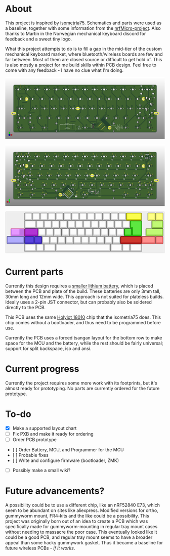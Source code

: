 # About

This project is inspired by [isometria75](https://github.com/ebastler/isometria-75). 
Schematics and parts were used as a baseline, together with some information from the [nrfMicro-project](https://github.com/joric/nrfmicro/). 
Also thanks to Martin in the Norwegian mechanical keyboard discord for feedback and a sweet tiny logo.

What this project attempts to do is to fill a gap in the mid-tier of the custom mechanical keyboard market, where bluetooth/wireless boards are few and far between. 
Most of them are closed source or difficult to get hold of.
This is also mostly a project for me build skills within PCB design.
Feel free to come with any feedback - I have no clue what I'm doing.

![PCB Front](/img/front.png)

![PCB Back](/img/back.png)

![Supported layouts](/img/keyboard-layout.png)

# Current parts

Currently this design requires a [smaller lithium battery](https://www.aliexpress.com/item/32831998939.html), which is placed between the PCB and plate of the build.
These batteries are only 3mm tall, 30mm long and 12mm wide.
This approach is not suited for plateless builds.
Ideally uses a 2-pin JST connector, but can probably also be soldered directly to the PCB.

This PCB uses the same [Holyiot 18010](https://www.aliexpress.com/item/32868002366.html) chip that the isometria75 does. This chip comes without a bootloader, and thus need to be programmed before use.

Currently the PCB uses a forced tsangan layout for the bottom row to make space for the MCU and the battery, while the rest should be fairly universal; support for split backspace, iso and ansi.

 
# Current progress

Currently the project requires some more work with its footprints, but it's almost ready for prototyping. No parts are currently ordered for the future prototype.

# To-do
- [x] Make a supported layout chart
- [ ] Fix PXB and make it ready for ordering
- [ ] Order PCB prototype
- [ ] Order Battery, MCU, and Programmer for the MCU
- [ ] Probable fixes
- [ ] Write and configure firmware (bootloader, ZMK)
- [ ] Possibly make a small wiki?

# Future advancements?

A possibility could be to use a different chip, like an nRF52840 E73, which seem to be abundant on sites like aliexpress.
Modified versions for ortho, gummyworm mount, FR4-kits and the like could be a possibility. 
This project was originally born out of an idea to create a PCB which was specifically made for gummyworm-mounting in regular tray mount cases without needing to massacre the poor case.
This eventually looked like it could be a good PCB, and regular tray mount seems to have a broader appeal than some hacky gummywork gasket.
Thus it became a baseline for future wireless PCBs - _if it works_.


